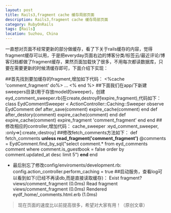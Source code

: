 ```yaml
---
layout: post
title: Rails3,fragment cache 缓存局部页面
description: Rails3,fragment cache 缓存局部页面
category: RubyOnRails
tags: [Rails]
location: Suzhou, China
---
```

一直想对页面不经常更新的部分做缓存，看了下关于rails缓存的内容，觉得fragment缓存可以用，于是把everyday页面右边的博客分类/标签云/最近评论/博客归档都做了fragment缓存，果然页面加载快了很多，不用每次都读数据库，只要在需要更新的时候清缓存即可，下面介绍下实现：

##首先找到要加缓存的fragment,增加如下代码：
<%cache 'comment_fragment' do%>
...
<% end %>
##下面我们在app/下新建sweepers目录(用于存放model的sweeper)，创建eyd_comment_sweeper.rb(在create,destroy时expire_fragment),代码如下：
class EydCommentSweeper < ActionController::Caching::Sweeper
  observe EydComment
  def after_save(comment)
    expire_cache(comment)
  end
  def after_destory(comment)
    expire_cache(comment)
  end
  def expire_cache(comment)
    expire_fragment 'comment_fragment'
  end
end
##修改相应的controller,增加代码：
cache_sweeper :eyd_comment_sweeper, :only=>[:create,:destroy]
##修改fetch_comments方法如下：
 def fetch_comments
    **unless read_fragment('comment_fragment')**
      @comments = EydComment.find_by_sql("select comment.* from eyd_comments comment where comment.is_guestbook = false order by comment.updated_at desc limit 5")
    **end**
  end
- 最后别忘了修改config/enviroments/development.rb:
config.action_controller.perform_caching = true
##启动服务，查看log可以看到如下(已经不再读db,而是直接读取缓存)：
Exist fragment? views/comment_fragment (0.0ms)
Read fragment views/comment_fragment (0.0ms)
Rendered eydf_home/_comments.html.erb (1.0ms)
> 现在页面的速度比以前提高很多，希望对大家有用！（原创文章）
